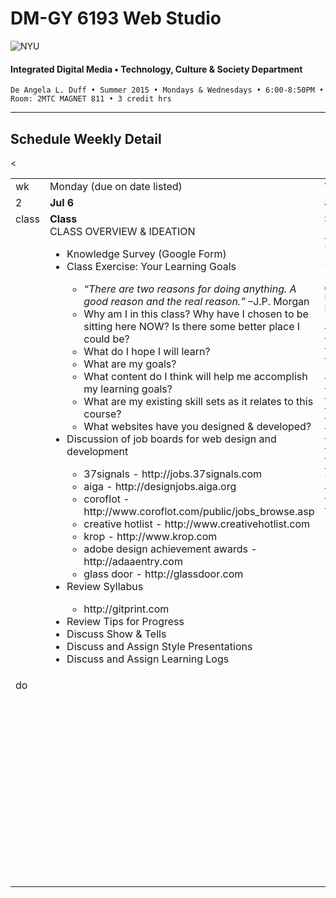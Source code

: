 # DM-GY 6193 Web Studio

![NYU](http://ws2.polishedsolid.com/de/nyu_soe_logo.png)
#### Integrated Digital Media • Technology, Culture & Society Department

    De Angela L. Duff • Summer 2015 • Mondays & Wednesdays • 6:00-8:50PM • Room: 2MTC MAGNET 811 • 3 credit hrs

---

## Schedule Weekly Detail

<table>
<tr>
<td>wk</td>
<td>Monday (due on date listed)</td>
<td>Wednesday (due on date listed)</td>
</tr>
<!-- first week -->
< <tr>
        <td valign="top" width="4%">2</td>
        <td valign="top" width="48%"><strong>Jul 6</strong></td>
        <td valign="top" width="48%"><strong>Jul 8</strong></td>
    </tr>
 <tr>
        <td valign="top">class</td>
        <td valign="top">
        <strong>Class</strong><br>CLASS OVERVIEW &amp; IDEATION 
<ul>
<li>Knowledge Survey (Google Form)</li>
<li>Class Exercise: Your Learning Goals</li>
<ul>
    <li><i>“There are two reasons for doing anything. A good reason and the real reason.”</i> –J.P. Morgan
    <li>Why am I in this class? Why have I chosen to be sitting here NOW? Is there some better place I could be?</li>
    <li>What do I hope I will learn?</li> 
    <li>What are my goals?</li>
    <li>What content do I think will help me accomplish my learning goals?</li>
    <li>What are my existing skill sets as it relates to this course?</li> 
    <li>What websites have you designed &amp; developed?</li>
    </ul>
<li>Discussion of job boards for web design and development</li>
    <ul>
    <li>37signals - http://jobs.37signals.com</li>
    <li>aiga - http://designjobs.aiga.org</li>
    <li>coroflot - http://www.coroflot.com/public/jobs_browse.asp</li>
    <li>creative hotlist - http://www.creativehotlist.com</li>
    <li>krop - http://www.krop.com</li>
    <li>adobe design achievement awards - http://adaaentry.com</li>
    <li>glass door - http://glassdoor.com</li>
    </ul>
<li>Review Syllabus</li>
<ul>
<li>http://gitprint.com</li>
</ul>
<li>Review Tips for Progress</li>
<li>Discuss Show &amp; Tells</li>
<li>Discuss and Assign Style Presentations</li>
<li>Discuss and Assign Learning Logs</li>
</ul></td>
<td valign="top"><b>Style Presentations Due</b><br>

    <p>Each student will choose 2 movements to present to the class. Share a brief introduction to the movement and at least 3 images.</p>

    Great resources are:<br>
    http://images.google.com<br>
    http://www.designishistory.com/home<br>
 
    <ul>
    <li>Russian Constructivism</li>
    <li>Bauhaus</li>
    <li>Swiss Design (AKA Swiss Style or International Style)</li>
    <li>Josef Müller-Brockmann</li>
    <li>New Wave</li>
    <li>Dada</li>
    <li>De Stijl</li>
    <li>Psychedelic Art (The Fillmore)</li>
    <li>Semiotics (the study of symbols)</li>
    <li>Art Nouveau</li>
    <li>Art Deco</li>
    <li>David Carson (design and typography)</li>
    <li>Punk Aesthetic (Art Chantry)</li>
    <li>House Industries</li>
    </ul></td>
</tr>
<tr>
        <td valign="top">do</td>
        <td valign="top"></td>
        <td valign="top">
        <ul>
            <li>Research and prepare style presentation</li>
            <li>Learning Log for as many as needed based on your current knowledge and skill level:</li>
                <ul>
                <li>HTML/CSS</li>
                <li>HTML5/CSS3</li>
                <li>git/github</li>
                <li>Javascript/JQuery</li>
                <li>The Reponsive Web (Media Queries)</li>
                <li>Frameworks (Bootstrap and Foundation)</li>
                <li>CSS Preprocessor: SASS</li>
                </ul>
        </ul></td>
</tr>
</table>